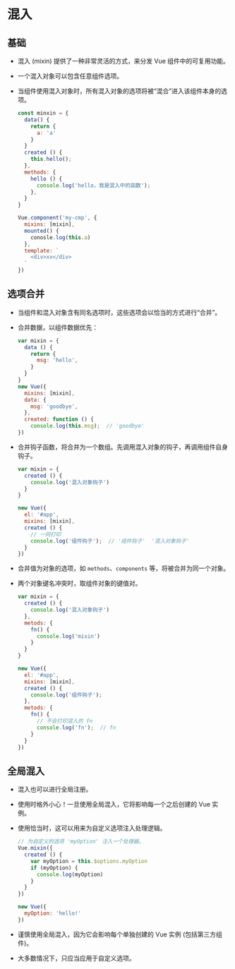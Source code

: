 # 混入

## 基础

  - 混入 (mixin) 提供了一种非常灵活的方式，来分发 Vue 组件中的可复用功能。

  - 一个混入对象可以包含任意组件选项。

  - 当组件使用混入对象时，所有混入对象的选项将被“混合”进入该组件本身的选项。

    ```javascript
    const minxin = {
      data() {
        return {
          a: 'a'
        }
      }
      created () {
        this.hello();
      },
      methods: {
        hello () {
          console.log('hello，我是混入中的函数');
        },
      }
    }

    Vue.component('my-cmp', {
      mixins: [mixin],
      mounted() {
        conosle.log(this.a)
      },
      template: `
        <div>xx</div>
      `
    })
    ```

## 选项合并

  - 当组件和混入对象含有同名选项时，这些选项会以恰当的方式进行“合并”。

  - 合并数据，以组件数据优先：

    ```javascript
    var mixin = {
      data () {
        return {
          msg: 'hello',
        }
      }
    }
    new Vue({
      mixins: [mixin],
      data: {
        msg: 'goodbye',
      },
      created: function () {
        console.log(this.msg);  // 'goodbye'
    })
    ```

  - 合并钩子函数，将合并为一个数组。先调用混入对象的钩子，再调用组件自身钩子。

    ```javascript
    var mixin = {
      created () {
        console.log('混入对象钩子')
      }
    }

    new Vue({
      el: '#app',
      mixins: [mixin],
      created () {
        // 一同打印
        console.log('组件钩子');  // '组件钩子'  '混入对象钩子'
      }
    })
    ```

  - 合并值为对象的选项，如 `methods`、`components` 等，将被合并为同一个对象。

  - 两个对象键名冲突时，取组件对象的键值对。

    ```javascript
    var mixin = {
      created () {
        console.log('混入对象钩子')
      },
      metods: {
        fn() {
          console.log('mixin')
        }
      }
    }

    new Vue({
      el: '#app',
      mixins: [mixin],
      created () {
        console.log('组件钩子');
      },
      metods: {
        fn() {
          // 不会打印混入的 fn
          console.log('fn');  // fn
        }
      }
    })
    ```

## 全局混入

  - 混入也可以进行全局注册。

  - 使用时格外小心！一旦使用全局混入，它将影响每一个之后创建的 Vue 实例。

  - 使用恰当时，这可以用来为自定义选项注入处理逻辑。

    ```javascript
    // 为自定义的选项 'myOption' 注入一个处理器。
    Vue.mixin({
      created () {
        var myOption = this.$options.myOption
        if (myOption) {
          console.log(myOption)
        }
      }
    })

    new Vue({
      myOption: 'hello!'
    })
    ```

  - 谨慎使用全局混入，因为它会影响每个单独创建的 Vue 实例 (包括第三方组件)。

  - 大多数情况下，只应当应用于自定义选项。

